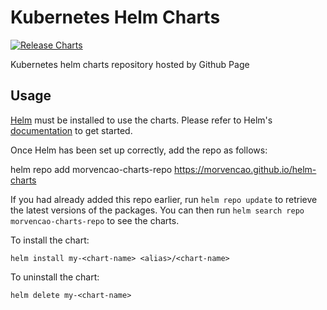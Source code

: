 # Kubernetes Helm Charts

[![Release Charts](https://github.com/morvencao/helm-charts/actions/workflows/release.yml/badge.svg)](https://github.com/morvencao/helm-charts/actions/workflows/release.yml)

Kubernetes helm charts repository hosted by Github Page

## Usage

[Helm](https://helm.sh) must be installed to use the charts.  Please refer to
Helm's [documentation](https://helm.sh/docs) to get started.

Once Helm has been set up correctly, add the repo as follows:

  helm repo add morvencao-charts-repo https://morvencao.github.io/helm-charts

If you had already added this repo earlier, run `helm repo update` to retrieve
the latest versions of the packages.  You can then run `helm search repo
morvencao-charts-repo` to see the charts.

To install the <chart-name> chart:

    helm install my-<chart-name> <alias>/<chart-name>

To uninstall the chart:

    helm delete my-<chart-name>

